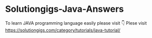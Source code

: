 # Solutiongigs-Java-Answers 
To learn JAVA programming language easily please visit 👇
Plese visit  https://solutiongigs.com/category/tutorials/java-tutorial/ 
